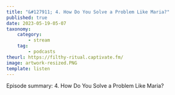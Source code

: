 ```yaml
---
title: "&#127911; 4. How Do You Solve a Problem Like Maria?"
published: true
date: 2023-05-19-05-07
taxonomy:
    category:
        - stream
    tag:
        - podcasts
theurl: https://filthy-ritual.captivate.fm/
image: artwork-resized.PNG
template: listen
---
```


Episode summary: 4. How Do You Solve a Problem Like Maria?
